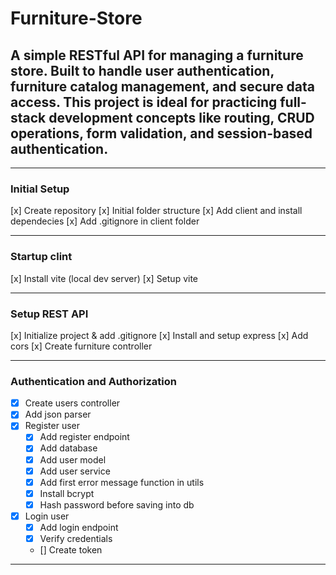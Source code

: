 # Furniture-Store

## A simple RESTful API for managing a furniture store. Built to handle user authentication, furniture catalog management, and secure data access. This project is ideal for practicing full-stack development concepts like routing, CRUD operations, form validation, and session-based authentication.

---

### Initial Setup

[x] Create repository
[x] Initial folder structure
[x] Add client and install dependecies
[x] Add .gitignore in client folder

---

### Startup clint

[x] Install vite (local dev server)
[x] Setup vite

---

### Setup REST API

[x] Initialize project & add .gitignore
[x] Install and setup express
[x] Add cors
[x] Create furniture controller

---

### Authentication and Authorization

- [x] Create users controller
- [x] Add json parser
- [x] Register user
  - [x] Add register endpoint
  - [x] Add database
  - [x] Add user model
  - [x] Add user service
  - [x] Add first error message function in utils
  - [x] Install bcrypt
  - [x] Hash password before saving into db
- [x] Login user
  - [x] Add login endpoint
  - [x] Verify credentials
  - [] Create token

---
